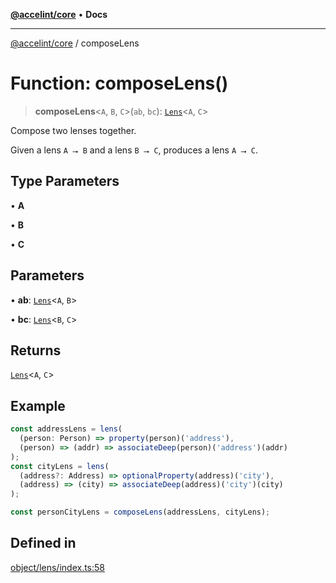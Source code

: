 [**@accelint/core**](../README.md) • **Docs**

***

[@accelint/core](../README.md) / composeLens

# Function: composeLens()

> **composeLens**\<`A`, `B`, `C`\>(`ab`, `bc`): [`Lens`](../type-aliases/Lens.md)\<`A`, `C`\>

Compose two lenses together.

Given a lens `A ⭢ B` and a lens `B ⭢ C`, produces a lens `A ⭢ C`.

## Type Parameters

• **A**

• **B**

• **C**

## Parameters

• **ab**: [`Lens`](../type-aliases/Lens.md)\<`A`, `B`\>

• **bc**: [`Lens`](../type-aliases/Lens.md)\<`B`, `C`\>

## Returns

[`Lens`](../type-aliases/Lens.md)\<`A`, `C`\>

## Example

```ts
const addressLens = lens(
  (person: Person) => property(person)('address'),
  (person) => (addr) => associateDeep(person)('address')(addr)
);
const cityLens = lens(
  (address?: Address) => optionalProperty(address)('city'),
  (address) => (city) => associateDeep(address)('city')(city)
);

const personCityLens = composeLens(addressLens, cityLens);
```

## Defined in

[object/lens/index.ts:58](https://github.com/gohypergiant/standard-toolkit/blob/424b88fd48a5bcc02ed99ee27fd64cd73349aa30/packages/core/src/object/lens/index.ts#L58)
